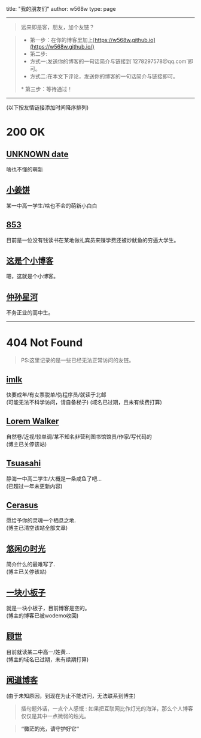title: "我的朋友们"
author: w568w
type: page

---
> 远来即是客，朋友，加个友链？  
  
> *  第一步：在你的博客里加上[https://w568w.github.io](https://w568w.github.io/)  
> *  第二步:<ul>
> <li>方式一:发送你的博客的一句话简介与链接到`1278297578@qq.com`即可。  </li>
> <li>方式二:在本文下评论，发送你的博客的一句话简介与链接即可。 </li>
> </ul>
> *   第三步：等待通过！

---
  
(以下按友情链接添加时间降序排列)  


# 200 OK
## [UNKNOWN date](https://n-a.date/)
啥也不懂的萌新
## [小姜饼](https://jambing.cn/)
某一中高一学生/啥也不会的萌新小白白  
## [853](http://blog.853lab.com/)   
目前是一位没有钱读书在某地做礼宾员来赚学费还被炒鱿鱼的穷逼大学生。
## [这是个小博客](http://fols.top/)  
嗯，这就是个小博客。
## [仲孙星河](http://www.zsxh.me/)  
不务正业的高中生。  
  
---
  
# 404 Not Found
> PS:这里记录的是一些已经无法正常访问的友链。  

## [imlk](https://imlk.ink/)  
快要成年/有女票脱单/伪程序员/就读于北邮  
(可能无法不科学访问，请自备梯子)
(域名已过期，且未有续费打算)
## [Lorem Walker](https://loremwalker.github.io/)   
自然卷/近视/较单调/某不知名非营利图书馆馆员/作家/写代码的  
(博主已关停该站)
## [Tsuasahi](http://blog.tsuasahi.com/)
静海一中高二学生/大概是一条咸鱼了吧...  
(已超过一年未更新内容)  
## [Cerasus](http://acandroid.top/)  
愿给予你的灵魂一个栖息之地.  
(博主已清空该站全部文章)
## [悠闲の时光](http://blog.yaerin.com/)  
简介什么的最难写了.  
(博主已关停该站)
## [一块小板子](https://oboard.github.io/index.html)  
就是一块小板子，目前博客是空的。  
(博主的博客已被wodemo收回)
## [顾世](http://butlife.cn/)  
目前就读某二中高一/姓黄...    
(博主的域名已过期，未有续期打算)
## [闻道博客](http://wendao123.cn/)  
(由于未知原因，到现在为止不能访问，无法联系到博主)  
  
> 插句题外话，一点个人感慨 : 如果把互联网比作灯光的海洋，那么个人博客仅仅是其中一点微弱的烛光。  
   
   
> **“微茫的光，请守护好它”**